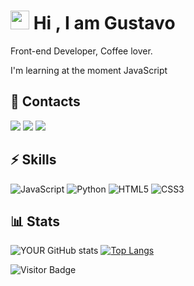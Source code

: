 # <img src="https://raw.githubusercontent.com/aemmadi/aemmadi/master/wave.gif" width="30px"> Hi , I am Gustavo
Front-end Developer, Coffee lover.

I'm learning at the moment JavaScript
## :iphone: Contacts
[<img src="https://img.shields.io/badge/linkedin-%230077B5.svg?&style=for-the-badge&logo=linkedin&logoColor=white" />](https://www.linkedin.com/in/gustavo-silva-623987215/) 
[<img src = "https://img.shields.io/badge/instagram-%23E4405F.svg?&style=for-the-badge&logo=instagram&logoColor=white">](https://www.instagram.com/gustavo.048/) 
[<img src = "https://img.shields.io/badge/facebook-%231877F2.svg?&style=for-the-badge&logo=facebook&logoColor=white">](https://www.facebook.com/Gustavo.174/)
## ⚡ Skills
![JavaScript](https://img.shields.io/badge/-JavaScript-black?style=flat-square&logo=javascript)
![Python](https://img.shields.io/badge/-Python-black?style=flat-square&logo=Python)
![HTML5](https://img.shields.io/badge/-HTML5-E34F26?style=flat-square&logo=html5&logoColor=white)
![CSS3](https://img.shields.io/badge/-CSS3-1572B6?style=flat-square&logo=css3)
## :bar_chart: Stats
![YOUR GitHub stats](https://github-readme-stats.vercel.app/api?username=0NEHITKILL&show_icons=true&theme=dark&hide=issues)
[![Top Langs](https://github-readme-stats.vercel.app/api/top-langs/?username=0NEHITKILL&layout=compact&show_icons=true&theme=dark)](https://github.com/anuraghazra/github-readme-stats)

![Visitor Badge](https://visitor-badge.laobi.icu/badge?page_id=0NEHITKILL.0NEHITKILL)
